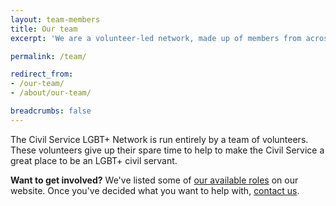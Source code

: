 ```yaml
---
layout: team-members
title: Our team
excerpt: 'We are a volunteer-led network, made up of members from across the UK.'

permalink: /team/

redirect_from:
- /our-team/
- /about/our-team/

breadcrumbs: false
---
```


The Civil Service LGBT+ Network is run entirely by a team of volunteers. These volunteers give up their spare time to help to make the Civil Service a great place to be an LGBT+ civil servant.

**Want to get involved?** We've listed some of [our available roles](/team/vacancies/) on our website. Once you've decided what you want to help with, [contact us](/about/contact-us).